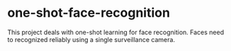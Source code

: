 # one-shot-face-recognition
This project deals with one-shot learning for face recognition. Faces need to recognized reliably using a single surveillance camera.
